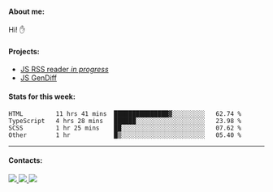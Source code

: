#### About me:
Hi! ✋

#### Projects:
- [JS RSS reader *in progress*](https://github.com/GKoil/frontend-project-lvl3)
- [JS GenDiff](https://github.com/GKoil/GenDiff)

#### Stats for this week:
<!--START_SECTION:waka-->

```text
HTML         11 hrs 41 mins  ███████████████▓░░░░░░░░░   62.74 %
TypeScript   4 hrs 28 mins   ██████░░░░░░░░░░░░░░░░░░░   23.98 %
SCSS         1 hr 25 mins    ██░░░░░░░░░░░░░░░░░░░░░░░   07.62 %
Other        1 hr            █▒░░░░░░░░░░░░░░░░░░░░░░░   05.40 %
```

<!--END_SECTION:waka-->
---
#### Contacts:

<a target='_blank' title='LinkedIn' href="https://www.linkedin.com/in/gkoil/">
  <img src="https://img.shields.io/badge/LinkedIn-0077B5?style=for-the-badge&logo=linkedin&logoColor=white" />
</a>
<a target='_blank' title='Telegram' href="https://t.me/gkoil">
  <img src="https://img.shields.io/badge/Telegram-2CA5E0?style=for-the-badge&logo=telegram&logoColor=white" />
</a>
<a target='_blank' title='Gmail' href="mailto: gk.grigorev@gmail.com">
  <img src="https://img.shields.io/badge/Gmail-D14836?style=for-the-badge&logo=gmail&logoColor=white" />
</a>

